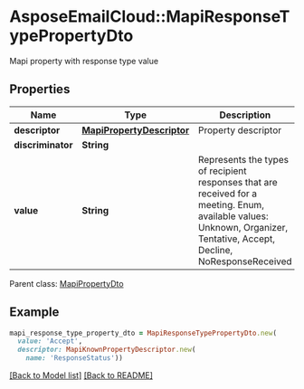 # AsposeEmailCloud::MapiResponseTypePropertyDto

Mapi property with response type value             

## Properties
Name | Type | Description | Notes
---- | ---- | ----------- | -----
**descriptor** |[**MapiPropertyDescriptor**](MapiPropertyDescriptor.md) | Property descriptor              | [optional] 
**discriminator** |**String** |  | 
**value** |**String** | Represents the types of recipient responses that are received for a meeting. Enum, available values: Unknown, Organizer, Tentative, Accept, Decline, NoResponseReceived | 

Parent class: [MapiPropertyDto](MapiPropertyDto.md)


## Example
```ruby
mapi_response_type_property_dto = MapiResponseTypePropertyDto.new(
  value: 'Accept',
  descriptor: MapiKnownPropertyDescriptor.new(
    name: 'ResponseStatus'))
```


[[Back to Model list]](Models.md) [[Back to README]](README.md)
